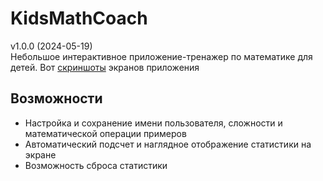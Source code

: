 # KidsMathCoach
v1.0.0 (2024-05-19)<br>
Небольшое интерактивное приложение-тренажер по математике для детей.
Вот [скриншоты](https://github.com/nashsoft/KidsMathCoach/issues/1) экранов приложения

## Возможности

- Настройка и сохранение имени пользователя, сложности и математической операции примеров 
- Автоматический подсчет и наглядное отображение статистики на экране
- Возможность сброса статистики
